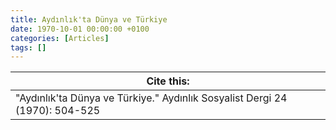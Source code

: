 ```yaml
---
title: Aydınlık'ta Dünya ve Türkiye
date: 1970-10-01 00:00:00 +0100
categories: [Articles]
tags: []
---
```




| Cite this:   |
|--------|
| "Aydınlık'ta Dünya ve Türkiye." Aydınlık Sosyalist Dergi 24 (1970): 504-525 

